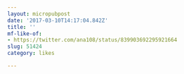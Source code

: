```yaml
---
layout: micropubpost
date: '2017-03-10T14:17:04.842Z'
title: ''
mf-like-of:
- https://twitter.com/ana108/status/839903692295921664
slug: 51424
category: likes

---
```

